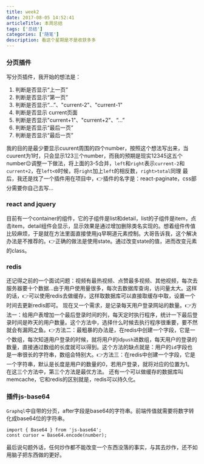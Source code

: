 ```yaml
---
title: week2
date: 2017-08-05 14:52:41
articleTitle: 本周总结
tags: ['总结']
categories: ['随笔']
description: 看这个星期是不是收获多多
---
```


### 分页插件
写分页插件，我开始的想法是：
1. 判断是否显示“上一页”
2. 判断是否显示“第一页”
3. 判断是否显示“...”、"current-2"、"current-1"
4. 判断是否显示 current页面
5. 判断是否显示"current+1"、"current+2"、“...”
6. 判断是否显示“最后一页”
7. 判断是否显示“最后一页”

我的目的是最少要显示cuurent周围的四个number，按照这个想法写出来，当cuurent为1时，只会显示123三个number，而我的预期是现实12345这五个number😔调整一下做法，将上面的3-5合并，`left`和`right`表示`current-2`和`current+2`，在`left<0`时候，将`right`加上`left`的相反数，`right>total`同理
最后，我还是找了一个插件用在项目中，👉插件的名字是：react-paginate，css部分需要你自己去写...

### react and jquery
目前有一个container的组件，它的子组件是list和detail，list的子组件是item，点击item，detail组件会显示，显示效果是通过增加删除类名实现的。想着组件传值比较麻烦，于是就在方法里面直接使用jq早啊道元素控制。大哥告诉我，这个解决办法是不推荐的。👉正确的做法是使用state。通过改变state的值，进而改变元素的class。

### redis
还记得之前的一个面试问题：视频有最热视频、点赞最多视频、其他视频，每次去服务器要十个数据...由于用户使用量很多，每次去数据库查询，访问量太大。这样的话，👉可以使用redis去做缓存，这样取数据库可以直接取缓存中取，设置一个时间去更新redis即可。
现在又一个需求，是记录每天用户登录网站的数量。👉方法一：给用户表增加一个最后登录时间的列，每天定时执行程序，统计一下最后登录时间是昨天的用户数量。这个方法中，选择什么时候去执行程序很重要，要不然就会有漏网之鱼。👉方法二：最粗暴的办法是，在redis中创建一个字段，它是一个数组，每次知道用户登录的时候，就将用户的id`push`进数组，每天用户的登录的数量，直接通过数组的长度就可以得到。这个方法的缺点就是：用户的`id`字段也是一串很长的字符串，数组会特别大。👉方法三：在redis中创建一个字段，它是一个字符串，默认是长度是用户的数量的0，若用户登录，就将对应的位置为1。在这三个方法中，第三个方法是最优方法。
还有一个可以做缓存的数据库叫memcache，它和redis的区别就是，redis可以持久化。

### 插件js-base64
`Graphql`中自带的分页，after字段是base64的字符串。前端传值就需要将数字转化成base64位的字符串。
```
import { Base64 } from 'js-base64';
const cursor = Base64.encode(number);
```
最后说句题外话，任何炒作都不能改变一个东西没落的事实，与其去炒作，还不如用脑子把东西做的更好。
